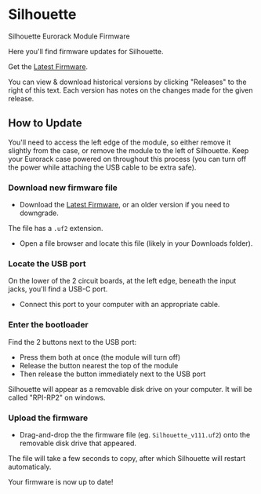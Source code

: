 # Silhouette
Silhouette Eurorack Module Firmware

Here you'll find firmware updates for Silhouette.

Get the [Latest Firmware](https://github.com/whimsicalraps/Silhouette/releases/latest).

You can view & download historical versions by clicking "Releases" to the right of this text. Each version has notes on the changes made for the given release.

## How to Update

You'll need to access the left edge of the module, so either remove it slightly from the case, or remove the module to the left of Silhouette.
Keep your Eurorack case powered on throughout this process (you can turn off the power while attaching the USB cable to be extra safe).

### Download new firmware file

* Download the [Latest Firmware](https://github.com/whimsicalraps/Silhouette/releases/latest), or an older version if you need to downgrade.

The file has a `.uf2` extension.

* Open a file browser and locate this file (likely in your Downloads folder).

### Locate the USB port

On the lower of the 2 circuit boards, at the left edge, beneath the input jacks, you'll find a USB-C port.

* Connect this port to your computer with an appropriate cable.

### Enter the bootloader
Find the 2 buttons next to the USB port:

* Press them both at once (the module will turn off)
* Release the button nearest the top of the module
* Then release the button immediately next to the USB port

Silhouette will appear as a removable disk drive on your computer. It will be called "RPI-RP2" on windows.

### Upload the firmware

* Drag-and-drop the the firmware file (eg. `Silhouette_v111.uf2`) onto the removable disk drive that appeared.

The file will take a few seconds to copy, after which Silhouette will restart automaticaly.

Your firmware is now up to date!
